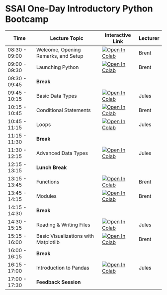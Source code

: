 # SSAI One-Day Introductory Python Bootcamp

| Time | Lecture Topic | Interactive Link | Lecturer |
|------|---------------|------------------|----------|
| 08:30 - 09:00 | Welcome, Opening Remarks, and Setup | [![Open In Colab](https://colab.research.google.com/assets/colab-badge.svg)](https://colab.research.google.com/github/astg606/BeginnerPython/blob/master/welcome/welcome.ipynb) | Brent |
| 09:00 - 09:30 | Launching Python | [![Open In Colab](https://colab.research.google.com/assets/colab-badge.svg)](https://colab.research.google.com/github/astg606/BeginnerPython/blob/master/run_python/run.ipynb) | Brent |
| 09:30 - 09:45 | **Break** | | |
| 09:45 - 10:15 | Basic Data Types | [![Open In Colab](https://colab.research.google.com/assets/colab-badge.svg)](https://colab.research.google.com/github/astg606/BeginnerPython/blob/master/data_types/Python_basic_data_types.ipynb) | Jules |
| 10:15 - 10:45 | Conditional Statements | [![Open In Colab](https://colab.research.google.com/assets/colab-badge.svg)](https://colab.research.google.com/github/astg606/BeginnerPython/blob/master/conditional_logic/conditionals.ipynb) | Brent |
| 10:45 - 11:15 | Loops | [![Open In Colab](https://colab.research.google.com/assets/colab-badge.svg)](https://colab.research.google.com/github/astg606/BeginnerPython/blob/master/loops/loops.ipynb) | Jules |
| 11:15 - 11:30 | **Break** | | |
| 11:30 - 12:15 | Advanced Data Types | [![Open In Colab](https://colab.research.google.com/assets/colab-badge.svg)](https://colab.research.google.com/github/pytrain/data_types/blob/master/Python_data_structures.ipynb) | Jules |
| 12:15 - 13:15 | **Lunch Break** | | |
| 13:15 - 13:45 | Functions | [![Open In Colab](https://colab.research.google.com/assets/colab-badge.svg)](https://colab.research.google.com/github/astg606/BeginnerPython/blob/master/functions_modules/Functions.ipynb) | Brent |
| 13:45 - 14:15 | Modules | [![Open In Colab](https://colab.research.google.com/assets/colab-badge.svg)](https://colab.research.google.com/github/astg606/BeginnerPython/blob/master/functions_modules/Modules.ipynb) | Brent |
| 14:15 - 14:30 | **Break** | | |
| 14:30 - 15:15 | Reading & Writing Files | [![Open In Colab](https://colab.research.google.com/assets/colab-badge.svg)](https://colab.research.google.com/github/astg606/BeginnerPython/blob/master/io/File_IO.ipynb) | Jules |
| 15:15 - 16:00 | Basic Visualizations with Matplotlib | [![Open In Colab](https://colab.research.google.com/assets/colab-badge.svg)](https://colab.research.google.com/github/astg606/BeginnerPython/blob/master/viz/IntroMatplotlib.ipynb) | Brent |
| 16:00 - 16:15 | **Break** | | |
| 16:15 - 17:00 | Introduction to Pandas | [![Open In Colab](https://colab.research.google.com/assets/colab-badge.svg)](https://colab.research.google.com/github/pytrain/pandas/blob/master/Intro_Pandas.ipynb) | Jules |
| 17:00 - 17:30 | **Feedback Session** | | 
